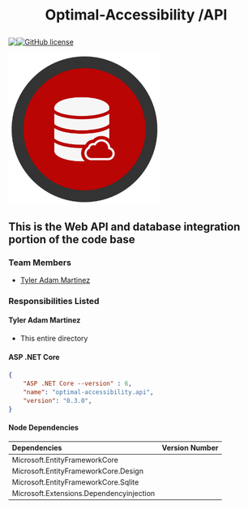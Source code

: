 # <p align="center"> Optimal-Accessibility /API

<p align="center" style="display: flex;" >
<img src="https://visitor-badge.glitch.me/badge?page_id=tyleradammartinez.Optimal-Accessibility" />
<a href="https://github.com/TylerAdamMartinez/Optimal-Accessibility/blob/main/LICENSE"><img alt="GitHub license" src="https://img.shields.io/github/license/TylerAdamMartinez/Optimal-Accessibility"></a>
</p>


<p align="center" style="display: flex;" >
<img alt="Optimal-Accessibility-Backend-Image" src="https://github.com/TylerAdamMartinez/Optimal-Accessibility/blob/main/Docs/Assets/Logo/Optimal-Accessibility-Backend-Logo.svg" height="300px" width="300px" />
 </p>

This is the Web API and database integration portion of the code base
---

### Team Members
- [Tyler Adam Martinez](https://github.com/TylerAdamMartinez/)

### Responsibilities Listed
#### Tyler Adam Martinez
* This entire directory

#### ASP .NET Core 
```json
{
    "ASP .NET Core --version" : 6,
    "name": "optimal-accessibility.api",
    "version": "0.3.0",
}
```
 
#### Node Dependencies
| Dependencies  |  Version Number  |
| :--- |  ---: |
| Microsoft.EntityFrameworkCore | |
| Microsoft.EntityFrameworkCore.Design | |
| Microsoft.EntityFrameworkCore.Sqlite | |
| Microsoft.Extensions.Dependencyinjection | |
